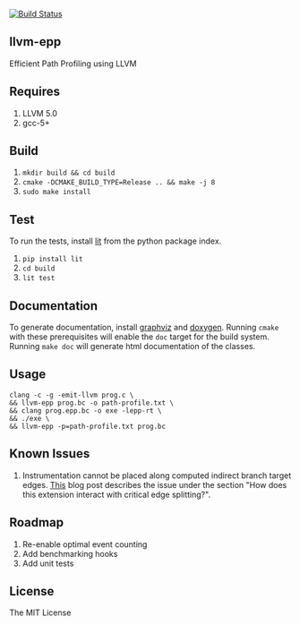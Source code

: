 [![Build Status](https://travis-ci.org/snehasish/llvm-epp.svg?branch=master)](https://travis-ci.org/snehasish/llvm-epp)

## llvm-epp 
Efficient Path Profiling using LLVM 

## Requires 

1. LLVM 5.0
2. gcc-5+

## Build 

1. `mkdir build && cd build`
2. `cmake -DCMAKE_BUILD_TYPE=Release .. && make -j 8`
3. `sudo make install`

## Test

To run the tests, install [lit](https://pypi.python.org/pypi/lit) from the python package index. 

1. `pip install lit`
2. `cd build`
3. `lit test`  

## Documentation

To generate documentation, install [graphviz](http://www.graphviz.org/) and [doxygen](http://www.stack.nl/~dimitri/doxygen/). Running `cmake` with these prerequisites will enable the `doc` target for the build system. Running `make doc` will generate html documentation of the classes.  

## Usage

```
clang -c -g -emit-llvm prog.c \
&& llvm-epp prog.bc -o path-profile.txt \
&& clang prog.epp.bc -o exe -lepp-rt \
&& ./exe \
&& llvm-epp -p=path-profile.txt prog.bc 
```

## Known Issues 

1. Instrumentation cannot be placed along computed indirect branch target edges. [This](http://blog.llvm.org/2010/01/address-of-label-and-indirect-branches.html) blog post describes the issue under the section "How does this extension interact with critical edge splitting?".

## Roadmap

1. Re-enable optimal event counting  
2. Add benchmarking hooks  
3. Add unit tests  

## License 

The MIT License

